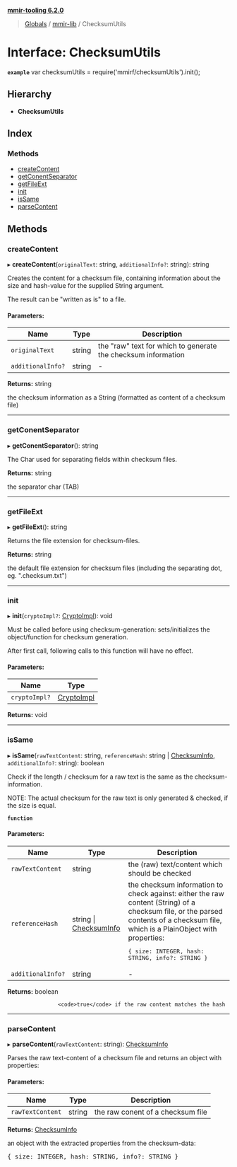 **[mmir-tooling 6.2.0](../README.md)**

> [Globals](../README.md) / [mmir-lib](../modules/mmir_lib.md) / ChecksumUtils

# Interface: ChecksumUtils

**`example`** 
var checksumUtils = require('mmirf/checksumUtils').init();

## Hierarchy

* **ChecksumUtils**

## Index

### Methods

* [createContent](mmir_lib.checksumutils.md#createcontent)
* [getConentSeparator](mmir_lib.checksumutils.md#getconentseparator)
* [getFileExt](mmir_lib.checksumutils.md#getfileext)
* [init](mmir_lib.checksumutils.md#init)
* [isSame](mmir_lib.checksumutils.md#issame)
* [parseContent](mmir_lib.checksumutils.md#parsecontent)

## Methods

### createContent

▸ **createContent**(`originalText`: string, `additionalInfo?`: string): string

Creates the content for a checksum file, containing information about
the size and hash-value for the supplied String argument.

The result can be "written as is" to a file.

#### Parameters:

Name | Type | Description |
------ | ------ | ------ |
`originalText` | string |        the "raw" text for which to generate the checksum information |
`additionalInfo?` | string | - |

**Returns:** string

the checksum information as a String (formatted as content of a checksum file)

___

### getConentSeparator

▸ **getConentSeparator**(): string

The Char used for separating fields within checksum files.

**Returns:** string

the separator char (TAB)

___

### getFileExt

▸ **getFileExt**(): string

Returns the file extension for checksum-files.

**Returns:** string

the default file extension for checksum files
						(including the separating dot, eg. ".checksum.txt")

___

### init

▸ **init**(`cryptoImpl?`: [CryptoImpl](../modules/mmir_lib.md#cryptoimpl)): void

Must be called before using checksum-generation:
sets/initializes the object/function for checksum generation.

After first call, following calls to this function will have no effect.

#### Parameters:

Name | Type |
------ | ------ |
`cryptoImpl?` | [CryptoImpl](../modules/mmir_lib.md#cryptoimpl) |

**Returns:** void

___

### isSame

▸ **isSame**(`rawTextContent`: string, `referenceHash`: string \| [ChecksumInfo](../modules/mmir_lib.md#checksuminfo), `additionalInfo?`: string): boolean

Check if the length / checksum for a raw text is the same as the checksum-information.

NOTE: The actual checksum for the raw text is only generated & checked, if the size is equal.

**`function`** 

#### Parameters:

Name | Type | Description |
------ | ------ | ------ |
`rawTextContent` | string |       the (raw) text/content which should be checked |
`referenceHash` | string \| [ChecksumInfo](../modules/mmir_lib.md#checksuminfo) |       the checksum information to check against: either the      raw content (String) of a checksum file, or the parsed      contents of a checksum file, which is a PlainObject with      properties:      <pre>{ size: INTEGER, hash: STRING, info?: STRING }</pre> |
`additionalInfo?` | string | - |

**Returns:** boolean

					<code>true</code> if the raw content matches the hash

___

### parseContent

▸ **parseContent**(`rawTextContent`: string): [ChecksumInfo](../modules/mmir_lib.md#checksuminfo)

Parses the raw text-content of a checksum file and returns an object
with properties:

#### Parameters:

Name | Type | Description |
------ | ------ | ------ |
`rawTextContent` | string |       the raw conent of a checksum file  |

**Returns:** [ChecksumInfo](../modules/mmir_lib.md#checksuminfo)

an object with the extracted properties from the checksum-data:
												<pre>{ size: INTEGER, hash: STRING, info?: STRING }</pre>
